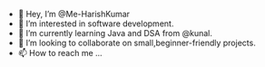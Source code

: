 - 👋 Hey, I’m @Me-HarishKumar
- 👀 I’m interested in software development.
- 🌱 I’m currently learning Java and DSA from @kunal.
- 💞️ I’m looking to collaborate on small,beginner-friendly projects.
- 📫 How to reach me ...

